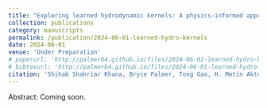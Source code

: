 ```yaml
---
title: "Exploring learned hydrodynamic kernels: A physics-informed approach to dense suspensions"
collection: publications
category: manuscripts
permalink: /publication/2024-06-01-learned-hydro-kernels
date: 2024-06-01
venue: 'Under Preparation'
# paperurl: 'http://palmerb4.github.io/files/2024-06-01-learned-hydro-kernels.pdf'
# bibtexurl: 'http://palmerb4.github.io/files/2024-06-01-learned-hydro-kernels.bib'
citation: 'Shihab Shahriar Khana, Bryce Palmer, Tong Gao, H. Metin Aktulga. "Exploring learned hydrodynamic kernels: A physics-informed approach to dense suspensions." Under Preparation.'
---
```


Abstract: Coming soon.
